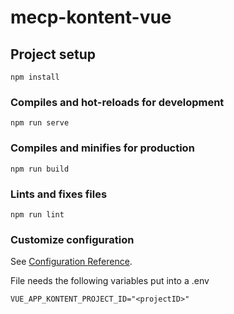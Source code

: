 # mecp-kontent-vue

## Project setup
```
npm install
```

### Compiles and hot-reloads for development
```
npm run serve
```

### Compiles and minifies for production
```
npm run build
```

### Lints and fixes files
```
npm run lint
```

### Customize configuration
See [Configuration Reference](https://cli.vuejs.org/config/).

File needs the following variables put into a .env
```
VUE_APP_KONTENT_PROJECT_ID="<projectID>"
```
